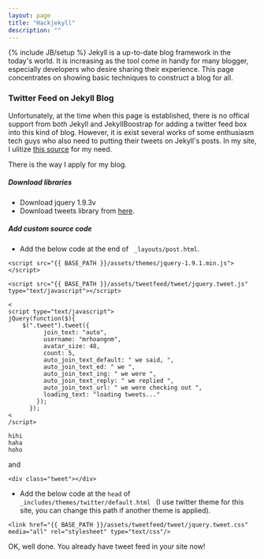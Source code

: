 ```yaml
---
layout: page
title: "Hackjekyll"
description: ""
---
```

{% include JB/setup %}
Jekyll is a up-to-date blog framework in the today's world. It is increasing as the tool come in handy for many blogger, especially developers who desire sharing their experience. This page concentrates on showing basic techniques to construct a blog for all.

### Twitter Feed on Jekyll Blog
Unfortunately, at the time when this page is established, there is no offical support from both Jekyll and JekyllBoostrap for adding a twitter feed box into this kind of blog. However, it is exist several works of some enthusiasm tech guys who also need to putting their tweets on Jekyll's posts. In my site, I ulitize [this source](http://tweet.seaofclouds.com/) for my need.

There is the way I apply for my blog.

##### Download libraries
- Download jquery 1.9.3v
- Download tweets library from [here](https://github.com/seaofclouds/tweet/zipball/master).


##### Add custom source code
- Add the below code at the end of ``` _layouts/post.html```.


```
<script src="{{ BASE_PATH }}/assets/themes/jquery-1.9.1.min.js"> </script>
```
```
<script src="{{ BASE_PATH }}/assets/tweetfeed/tweet/jquery.tweet.js" type="text/javascript"></script>
```

```
<
script type="text/javascript">
jQuery(function($){
    $(".tweet").tweet({
          join_text: "auto",
          username: "mrhoangnm",
          avatar_size: 48,
          count: 5,
          auto_join_text_default: " we said, ",
          auto_join_text_ed: " we ",
          auto_join_text_ing: " we were ",
          auto_join_text_reply: " we replied ",
          auto_join_text_url: " we were checking out ",
          loading_text: "loading tweets..."
        });
      });
<
/script>
```

```
hihi
haha
hoho
```

and

```
<div class="tweet"></div>
```

- Add the below code at the ``` head ``` of ```_includes/themes/twitter/default.html ``` (I use twitter theme for this site, you can change this path if another theme is applied). 

```
<link href="{{ BASE_PATH }}/assets/tweetfeed/tweet/jquery.tweet.css" media="all" rel="stylesheet" type="text/css"/>
```


OK, well done. You already have tweet feed in your site now!
